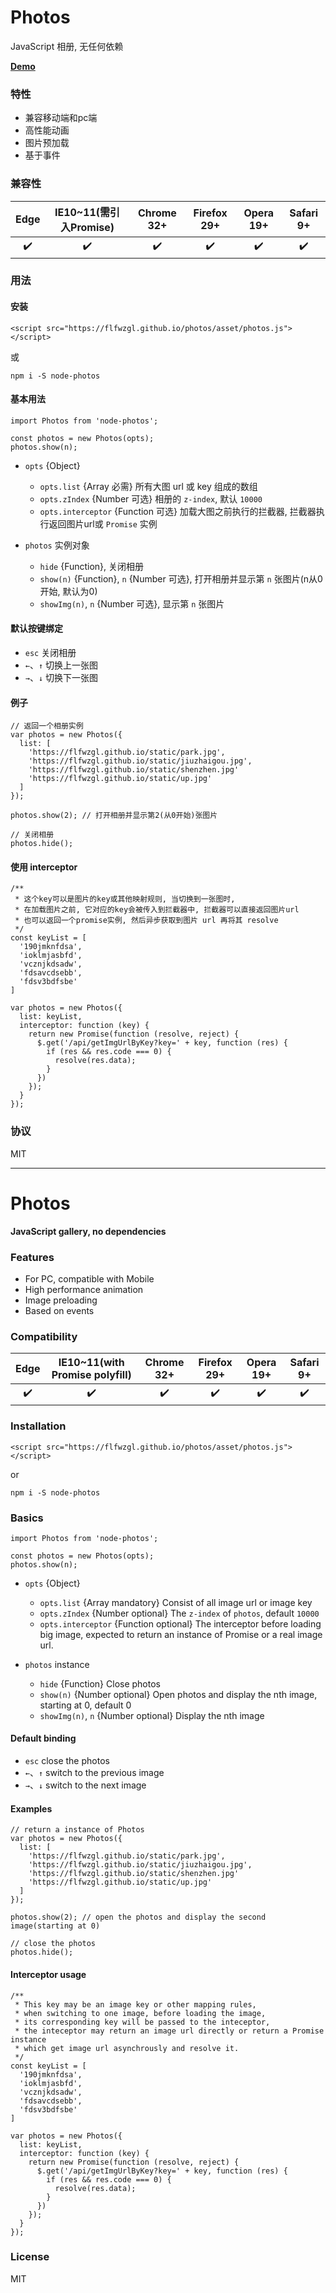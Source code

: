 # Photos
JavaScript 相册, 无任何依赖

**[Demo](https://demo.fanlinfeng.com/photos--%E7%9B%B8%E5%86%8C/)**

### 特性
* 兼容移动端和pc端
* 高性能动画
* 图片预加载
* 基于事件

### 兼容性
| Edge |  IE10~11(需引入Promise)    | Chrome 32+ |  Firefox 29+ | Opera 19+ |  Safari 9+  |
| :-:  |   :-:                    |  :-:       |   :-:        | :-:         |   :--:     |
|  ✔️  |    ✔️                    |   ✔️       |   ✔️         |  ✔️         |   ✔️       |



### 用法


#### 安装

```
<script src="https://flfwzgl.github.io/photos/asset/photos.js"></script>
```
或
```
npm i -S node-photos
```

#### 基本用法

```
import Photos from 'node-photos';

const photos = new Photos(opts);
photos.show(n);
```

* `opts` {Object}
  * `opts.list` {Array 必需} 所有大图 url 或 key 组成的数组
  * `opts.zIndex` {Number 可选} 相册的 `z-index`, 默认 `10000`
  * `opts.interceptor` {Function 可选} 加载大图之前执行的拦截器, 拦截器执行返回图片url或 `Promise` 实例


* `photos` 实例对象
  * `hide` {Function}, 关闭相册
  * `show(n)` {Function}, `n` {Number 可选}, 打开相册并显示第 `n` 张图片(n从0开始, 默认为0)
  * `showImg(n)`, `n` {Number 可选}, 显示第 `n` 张图片


#### 默认按键绑定
* `esc` 关闭相册
* `←`、`↑` 切换上一张图
* `→`、`↓` 切换下一张图


#### 例子
```
// 返回一个相册实例
var photos = new Photos({
  list: [
    'https://flfwzgl.github.io/static/park.jpg',
    'https://flfwzgl.github.io/static/jiuzhaigou.jpg',
    'https://flfwzgl.github.io/static/shenzhen.jpg'
    'https://flfwzgl.github.io/static/up.jpg'
  ]
});

photos.show(2); // 打开相册并显示第2(从0开始)张图片

// 关闭相册
photos.hide();
```


#### 使用 interceptor
```
/**
 * 这个key可以是图片的key或其他映射规则, 当切换到一张图时,
 * 在加载图片之前, 它对应的key会被传入到拦截器中, 拦截器可以直接返回图片url
 * 也可以返回一个promise实例, 然后异步获取到图片 url 再将其 resolve 
 */
const keyList = [
  '190jmknfdsa',
  'ioklmjasbfd',
  'vcznjkdsadw',
  'fdsavcdsebb',
  'fdsv3bdfsbe'
]

var photos = new Photos({
  list: keyList,
  interceptor: function (key) {
    return new Promise(function (resolve, reject) {
      $.get('/api/getImgUrlByKey?key=' + key, function (res) {
        if (res && res.code === 0) {
          resolve(res.data);
        }
      })
    });
  }
});
```


### 协议
MIT



---

# Photos

**JavaScript gallery, no dependencies**


### Features

* For PC, compatible with Mobile
* High performance animation
* Image preloading
* Based on events

### Compatibility
| Edge |  IE10~11(with Promise polyfill)    | Chrome 32+ |  Firefox 29+ | Opera 19+ |  Safari 9+  |
| :-:  |   :-:                               |  :-:       |   :-:        | :-:         |   :--:     |
|  ✔️  |    ✔️                               |   ✔️       |   ✔️         |  ✔️         |   ✔️       |


### Installation

```
<script src="https://flfwzgl.github.io/photos/asset/photos.js"></script>
```
or
```
npm i -S node-photos
```
### Basics
```
import Photos from 'node-photos';

const photos = new Photos(opts);
photos.show(n);
```

* `opts` {Object}
  * `opts.list` {Array mandatory} Consist of all image url or image key
  * `opts.zIndex` {Number optional}  The `z-index` of `photos`, default `10000`
  * `opts.interceptor` {Function optional}  The interceptor before loading big image, expected to return an instance of Promise or a real image url.


* `photos` instance
  * `hide` {Function} Close photos
  * `show(n)` {Number optional} Open photos and display the nth image, starting at 0, default 0
  * `showImg(n)`, `n` {Number optional} Display the nth image


#### Default binding
* `esc` close the photos
* `←`、`↑` switch to the previous image
* `→`、`↓` switch to the next image


#### Examples
```
// return a instance of Photos
var photos = new Photos({
  list: [
    'https://flfwzgl.github.io/static/park.jpg',
    'https://flfwzgl.github.io/static/jiuzhaigou.jpg',
    'https://flfwzgl.github.io/static/shenzhen.jpg'
    'https://flfwzgl.github.io/static/up.jpg'
  ]
});

photos.show(2); // open the photos and display the second image(starting at 0)

// close the photos
photos.hide();
```


#### Interceptor usage
```
/**
 * This key may be an image key or other mapping rules,
 * when switching to one image, before loading the image,
 * its corresponding key will be passed to the inteceptor,
 * the inteceptor may return an image url directly or return a Promise instance
 * which get image url asynchrously and resolve it.
 */
const keyList = [
  '190jmknfdsa',
  'ioklmjasbfd',
  'vcznjkdsadw',
  'fdsavcdsebb',
  'fdsv3bdfsbe'
]

var photos = new Photos({
  list: keyList,
  interceptor: function (key) {
    return new Promise(function (resolve, reject) {
      $.get('/api/getImgUrlByKey?key=' + key, function (res) {
        if (res && res.code === 0) {
          resolve(res.data);
        }
      })
    });
  }
});
```

### License
MIT








